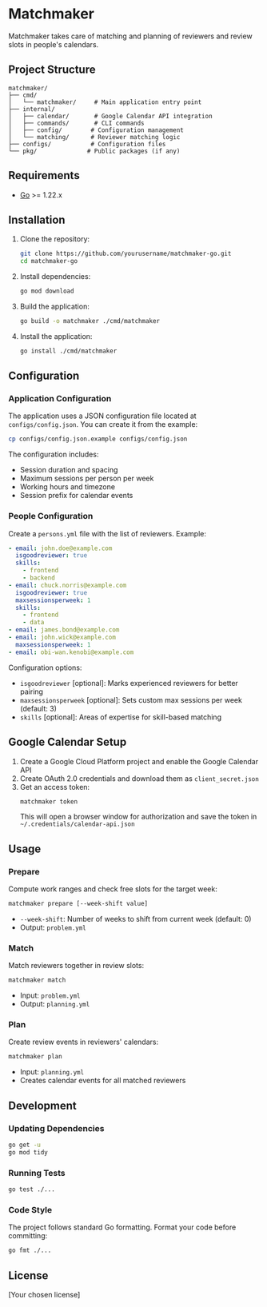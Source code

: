 # Matchmaker

Matchmaker takes care of matching and planning of reviewers and review slots in people's calendars.

## Project Structure

```
matchmaker/
├── cmd/
│   └── matchmaker/     # Main application entry point
├── internal/
│   ├── calendar/       # Google Calendar API integration
│   ├── commands/       # CLI commands
│   ├── config/        # Configuration management
│   └── matching/      # Reviewer matching logic
├── configs/           # Configuration files
└── pkg/              # Public packages (if any)
```

## Requirements

- [Go](https://golang.org/dl/) >= 1.22.x

## Installation

1. Clone the repository:
   ```bash
   git clone https://github.com/yourusername/matchmaker-go.git
   cd matchmaker-go
   ```

2. Install dependencies:
   ```bash
   go mod download
   ```

3. Build the application:
   ```bash
   go build -o matchmaker ./cmd/matchmaker
   ```

4. Install the application:
   ```bash
   go install ./cmd/matchmaker
   ```

## Configuration

### Application Configuration

The application uses a JSON configuration file located at `configs/config.json`. You can create it from the example:

```bash
cp configs/config.json.example configs/config.json
```

The configuration includes:
- Session duration and spacing
- Maximum sessions per person per week
- Working hours and timezone
- Session prefix for calendar events

### People Configuration

Create a `persons.yml` file with the list of reviewers. Example:
```yaml
- email: john.doe@example.com
  isgoodreviewer: true
  skills:
    - frontend
    - backend
- email: chuck.norris@example.com
  isgoodreviewer: true
  maxsessionsperweek: 1
  skills:
    - frontend
    - data
- email: james.bond@example.com
- email: john.wick@example.com
  maxsessionsperweek: 1
- email: obi-wan.kenobi@example.com
```

Configuration options:
- `isgoodreviewer` [optional]: Marks experienced reviewers for better pairing
- `maxsessionsperweek` [optional]: Sets custom max sessions per week (default: 3)
- `skills` [optional]: Areas of expertise for skill-based matching

## Google Calendar Setup

1. Create a Google Cloud Platform project and enable the Google Calendar API
2. Create OAuth 2.0 credentials and download them as `client_secret.json`
3. Get an access token:
   ```bash
   matchmaker token
   ```
   This will open a browser window for authorization and save the token in `~/.credentials/calendar-api.json`

## Usage

### Prepare

Compute work ranges and check free slots for the target week:
```bash
matchmaker prepare [--week-shift value]
```
- `--week-shift`: Number of weeks to shift from current week (default: 0)
- Output: `problem.yml`

### Match

Match reviewers together in review slots:
```bash
matchmaker match
```
- Input: `problem.yml`
- Output: `planning.yml`

### Plan

Create review events in reviewers' calendars:
```bash
matchmaker plan
```
- Input: `planning.yml`
- Creates calendar events for all matched reviewers

## Development

### Updating Dependencies

```bash
go get -u
go mod tidy
```

### Running Tests

```bash
go test ./...
```

### Code Style

The project follows standard Go formatting. Format your code before committing:
```bash
go fmt ./...
```

## License

[Your chosen license]
